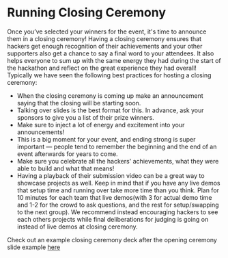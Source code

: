 # Running Closing Ceremony

Once you’ve selected your winners for the event, it's time to announce them in a closing ceremony! Having a closing ceremony ensures that hackers get enough recognition of their achievements and your other supporters also get a chance to say a final word to your attendees. It also helps everyone to sum up with the same energy they had during the start of the hackathon and reflect on the great experience they had overall! Typically we have seen the following best practices for hosting a closing ceremony:

* When the closing ceremony is coming up make an announcement saying that the closing will be starting soon.&#x20;
* Talking over slides is the best format for this. In advance, ask your sponsors to give you a list of their prize winners.&#x20;
* Make sure to inject a lot of energy and excitement into your announcements!&#x20;
* This is a big moment for your event, and ending strong is super important — people tend to remember the beginning and the end of an event afterwards for years to come.&#x20;
* Make sure you celebrate all the hackers' achievements, what they were able to build and what that means!
* Having a playback of their submission video can be a great way to showcase projects as well. Keep in mind that if you have any live demos that setup time and running over take more time than you think. Plan for 10 minutes for each team that live demos(with 3 for actual demo time and 1-2 for the crowd to ask questions, and the rest for setup/swapping to the next group). We recommend instead encouraging hackers to see each others projects while final deliberations for judging is going on instead of live demos at closing ceremony.&#x20;

Check out an example closing ceremony deck after the opening ceremony slide example [here](https://hackp.ac/openingceremonyexample)
